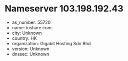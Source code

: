 # Nameserver 103.198.192.43

* as_number: 55720
* name: ioshare.com.
* city: Unknown
* country: HK
* organization: Gigabit Hosting Sdn Bhd
* version: Unknown
* dnssec: Unknown
